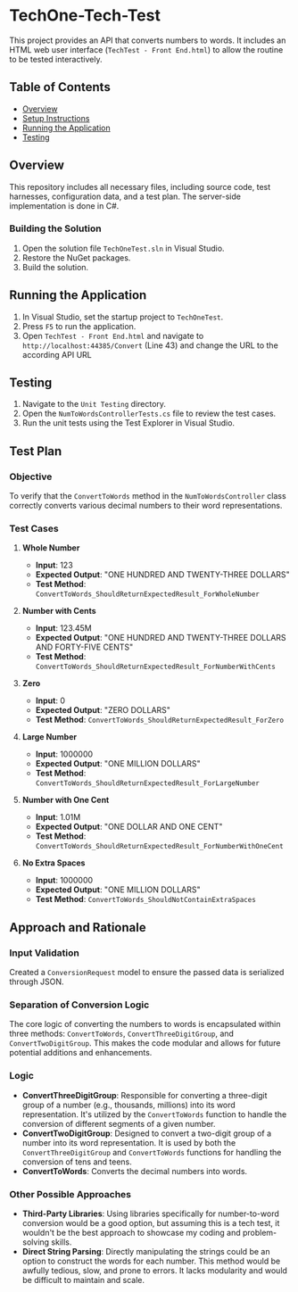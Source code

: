 # TechOne-Tech-Test

This project provides an API that converts numbers to words. It includes an HTML web user interface (`TechTest - Front End.html`) to allow the routine to be tested interactively.

## Table of Contents
- [Overview](#overview)
- [Setup Instructions](#setup-instructions)
- [Running the Application](#running-the-application)
- [Testing](#testing)

## Overview
This repository includes all necessary files, including source code, test harnesses, configuration data, and a test plan. The server-side implementation is done in C#.

### Building the Solution
1. Open the solution file `TechOneTest.sln` in Visual Studio.
2. Restore the NuGet packages.
3. Build the solution.

## Running the Application
1. In Visual Studio, set the startup project to `TechOneTest`.
2. Press `F5` to run the application.
3. Open `TechTest - Front End.html` and navigate to `http://localhost:44385/Convert` (Line 43) and change the URL to the according API URL

## Testing
1. Navigate to the `Unit Testing` directory.
2. Open the `NumToWordsControllerTests.cs` file to review the test cases.
3. Run the unit tests using the Test Explorer in Visual Studio.

## Test Plan

### Objective
To verify that the `ConvertToWords` method in the `NumToWordsController` class correctly converts various decimal numbers to their word representations.

### Test Cases

1. **Whole Number**
   - **Input**: 123
   - **Expected Output**: "ONE HUNDRED AND TWENTY-THREE DOLLARS"
   - **Test Method**: `ConvertToWords_ShouldReturnExpectedResult_ForWholeNumber`

2. **Number with Cents**
   - **Input**: 123.45M
   - **Expected Output**: "ONE HUNDRED AND TWENTY-THREE DOLLARS AND FORTY-FIVE CENTS"
   - **Test Method**: `ConvertToWords_ShouldReturnExpectedResult_ForNumberWithCents`

3. **Zero**
   - **Input**: 0
   - **Expected Output**: "ZERO DOLLARS"
   - **Test Method**: `ConvertToWords_ShouldReturnExpectedResult_ForZero`

4. **Large Number**
   - **Input**: 1000000
   - **Expected Output**: "ONE MILLION DOLLARS"
   - **Test Method**: `ConvertToWords_ShouldReturnExpectedResult_ForLargeNumber`

5. **Number with One Cent**
   - **Input**: 1.01M
   - **Expected Output**: "ONE DOLLAR AND ONE CENT"
   - **Test Method**: `ConvertToWords_ShouldReturnExpectedResult_ForNumberWithOneCent`

6. **No Extra Spaces**
   - **Input**: 1000000
   - **Expected Output**: "ONE MILLION DOLLARS"
   - **Test Method**: `ConvertToWords_ShouldNotContainExtraSpaces`


## Approach and Rationale

### Input Validation
Created a `ConversionRequest` model to ensure the passed data is serialized through JSON.

### Separation of Conversion Logic
The core logic of converting the numbers to words is encapsulated within three methods: `ConvertToWords`, `ConvertThreeDigitGroup`, and `ConvertTwoDigitGroup`. This makes the code modular and allows for future potential additions and enhancements.

### Logic
- **ConvertThreeDigitGroup**: Responsible for converting a three-digit group of a number (e.g., thousands, millions) into its word representation. It's utilized by the `ConvertToWords` function to handle the conversion of different segments of a given number.
- **ConvertTwoDigitGroup**: Designed to convert a two-digit group of a number into its word representation. It is used by both the `ConvertThreeDigitGroup` and `ConvertToWords` functions for handling the conversion of tens and teens.
- **ConvertToWords**: Converts the decimal numbers into words.

### Other Possible Approaches
- **Third-Party Libraries**: Using libraries specifically for number-to-word conversion would be a good option, but assuming this is a tech test, it wouldn't be the best approach to showcase my coding and problem-solving skills.
- **Direct String Parsing**: Directly manipulating the strings could be an option to construct the words for each number. This method would be awfully tedious, slow, and prone to errors. It lacks modularity and would be difficult to maintain and scale.
